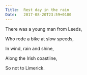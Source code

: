 ```yaml
---
Title:	Rest day in the rain
Date:	2017-08-20T23:59+0100
---
```


There was a young man from Leeds,

Who rode a bike at slow speeds,

In wind, rain and shine,

Along the Irish coastline,

So not to Limerick.



